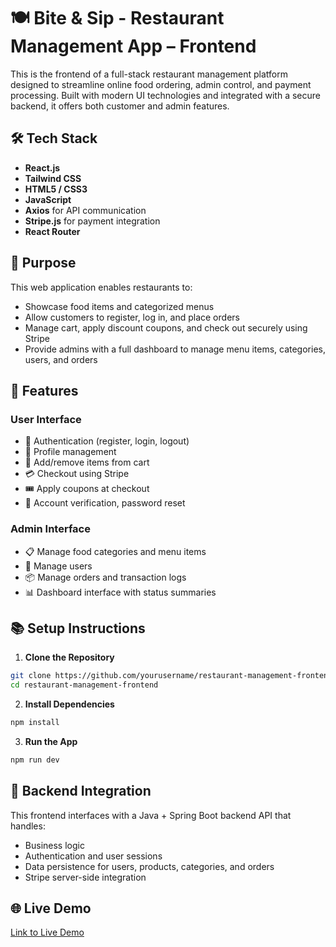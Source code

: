 # 🍽️ Bite & Sip - Restaurant Management App – Frontend

This is the frontend of a full-stack restaurant management platform designed to streamline online food ordering, admin control, and payment processing. Built with modern UI technologies and integrated with a secure backend, it offers both customer and admin features.

## 🛠️ Tech Stack

- **React.js**
- **Tailwind CSS**
- **HTML5 / CSS3**
- **JavaScript**
- **Axios** for API communication
- **Stripe.js** for payment integration
- **React Router**

## 🎯 Purpose

This web application enables restaurants to:
- Showcase food items and categorized menus
- Allow customers to register, log in, and place orders
- Manage cart, apply discount coupons, and check out securely using Stripe
- Provide admins with a full dashboard to manage menu items, categories, users, and orders

## 🧩 Features

### User Interface
- 🔐 Authentication (register, login, logout)
- 👤 Profile management
- 🛒 Add/remove items from cart
- 💳 Checkout using Stripe
- 🎟️ Apply coupons at checkout
- 📧 Account verification, password reset

### Admin Interface
- 📋 Manage food categories and menu items
- 👥 Manage users
- 📦 Manage orders and transaction logs
- 📊 Dashboard interface with status summaries



## 📚 Setup Instructions

1. **Clone the Repository**
```bash
git clone https://github.com/yourusername/restaurant-management-frontend.git
cd restaurant-management-frontend
```

2. **Install Dependencies**
```bash
npm install
```

3. **Run the App**
```bash
npm run dev
```

## 🔗 Backend Integration
This frontend interfaces with a Java + Spring Boot backend API that handles:
- Business logic
- Authentication and user sessions
- Data persistence for users, products, categories, and orders
- Stripe server-side integration

## 🌐 Live Demo
[Link to Live Demo](https://willtechbooth.dev/salaries/)
